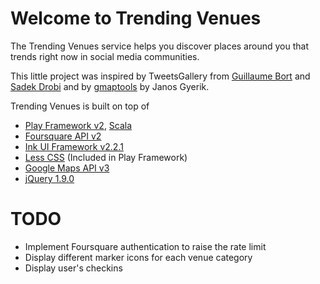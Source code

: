 # Welcome to Trending Venues

The Trending Venues service helps you discover places around you that trends right now in social media communities.

This little project was inspired by TweetsGallery from [Guillaume Bort](https://github.com/guillaumebort/devoxxfr2013) and [Sadek Drobi](https://gist.github.com/sadache/5792650) and by [gmaptools](https://github.com/janosgyerik/gmaptools) by Janos Gyerik.

Trending Venues is built on top of

* [Play Framework v2](http://www.playframework.com/), [Scala](http://www.scala-lang.org/)
* [Foursquare API v2](https://developer.foursquare.com/)
* [Ink UI Framework v2.2.1](http://ink.sapo.pt/)
* [Less CSS](http://lesscss.org/) (Included in Play Framework)
* [Google Maps API v3](https://developers.google.com/maps/documentation/javascript/)
* [jQuery 1.9.0](http://jquery.com/)

# TODO

* Implement Foursquare authentication to raise the rate limit
* Display different marker icons for each venue category
* Display user's checkins